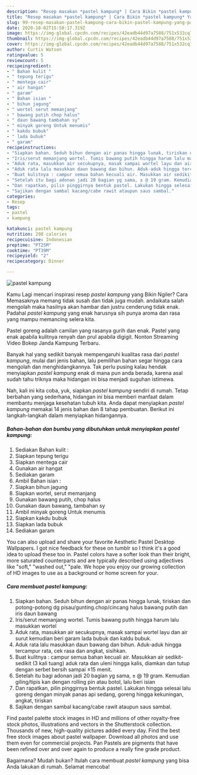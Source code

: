 ```yaml
---
description: "Resep masakan *pastel kampung* | Cara Bikin *pastel kampung* Yang Paling Enak"
title: "Resep masakan *pastel kampung* | Cara Bikin *pastel kampung* Yang Paling Enak"
slug: 99-resep-masakan-pastel-kampung-cara-bikin-pastel-kampung-yang-paling-enak
date: 2020-10-02T15:58:17.319Z
image: https://img-global.cpcdn.com/recipes/42eadb44d97a7588/751x532cq70/pastel-kampung-foto-resep-utama.jpg
thumbnail: https://img-global.cpcdn.com/recipes/42eadb44d97a7588/751x532cq70/pastel-kampung-foto-resep-utama.jpg
cover: https://img-global.cpcdn.com/recipes/42eadb44d97a7588/751x532cq70/pastel-kampung-foto-resep-utama.jpg
author: Curtis Watson
ratingvalue: 5
reviewcount: 5
recipeingredient:
- " Bahan kulit "
- " tepung terigu"
- " mentega cair"
- " air hangat"
- " garam"
- " Bahan isian "
- " bihun jagung"
- " wortel serut memanjang"
- " bawang putih chop halus"
- " daun bawang tambahan sy"
- " minyak goreng Untuk menumis"
- " kakdu bubuk"
- " lada bubuk"
- " garam"
recipeinstructions:
- "Siapkan bahan. Seduh bihun dengan air panas hingga lunak, tiriskan dan potong-potong dg pisau/gunting.chop/cincang halus bawang putih dan iris daun bawang"
- "Iris/serut memanjang wortel. Tumis bawang putih hingga harum lalu masukkan wortel"
- "Aduk rata, masukkan air secukupnya, masak sampai wortel layu dan air surut kemudian beri garam lada bubuk dan kaldu bubuk."
- "Aduk rata lalu masukkan daun bawang dan bihun. Aduk-aduk hingga tercampur rata, cek rasa dan angkat, sisihkan."
- "Buat kulitnya : campur semua bahan kecuali air. Masukkan air sedikit-sedikit (3 kali tuang) aduk rata dan uleni hingga kalis, diamkan dan tutup dengan serbet bersih sampai ±15 menit."
- "Setelah itu bagi adonan jadi 20 bagian yg sama, ± @ 19 gram. Kemudian giling/tipis kan dengan rolling pin atau botol, lalu beri isian"
- "Dan rapatkan, pilin pinggirnya bentuk pastel. Lakukan hingga selesai lalu goreng dengan minyak panas api sedang, goreng hingga kekuningan, angkat, tiriskan"
- "Sajikan dengan sambal kacang/cabe rawit ataupun saus sambal."
categories:
- Resep
tags:
- pastel
- kampung

katakunci: pastel kampung 
nutrition: 298 calories
recipecuisine: Indonesian
preptime: "PT25M"
cooktime: "PT39M"
recipeyield: "2"
recipecategory: Dinner

---
```



![*pastel kampung*](https://img-global.cpcdn.com/recipes/42eadb44d97a7588/751x532cq70/pastel-kampung-foto-resep-utama.jpg)

Kamu Lagi mencari inspirasi resep *pastel kampung* yang Bikin Ngiler? Cara Memasaknya memang tidak susah dan tidak juga mudah. andaikata salah mengolah maka hasilnya akan hambar dan justru cenderung tidak enak. Padahal *pastel kampung* yang enak harusnya sih punya aroma dan rasa yang mampu memancing selera kita.

Pastel goreng adalah camilan yang rasanya gurih dan enak. Pastel yang enak apabila kulitnya renyah dan prul apabila digigit. Nonton Streaming Video Bokep Janda Kampung Terbaru.

Banyak hal yang sedikit banyak mempengaruhi kualitas rasa dari *pastel kampung*, mulai dari jenis bahan, lalu pemilihan bahan segar hingga cara mengolah dan menghidangkannya. Tak perlu pusing kalau hendak menyiapkan *pastel kampung* enak di mana pun anda berada, karena asal sudah tahu triknya maka hidangan ini bisa menjadi suguhan istimewa.


Nah, kali ini kita coba, yuk, siapkan *pastel kampung* sendiri di rumah. Tetap berbahan yang sederhana, hidangan ini bisa memberi manfaat dalam membantu menjaga kesehatan tubuh kita. Anda dapat menyiapkan *pastel kampung* memakai 14 jenis bahan dan 8 tahap pembuatan. Berikut ini langkah-langkah dalam menyiapkan hidangannya.

<!--inarticleads1-->

##### Bahan-bahan dan bumbu yang dibutuhkan untuk menyiapkan *pastel kampung*:

1. Sediakan  Bahan kulit :
1. Siapkan  tepung terigu
1. Siapkan  mentega cair
1. Gunakan  air hangat
1. Sediakan  garam
1. Ambil  Bahan isian :
1. Siapkan  bihun jagung
1. Siapkan  wortel, serut memanjang
1. Gunakan  bawang putih, chop halus
1. Gunakan  daun bawang, tambahan sy
1. Ambil  minyak goreng Untuk menumis
1. Siapkan  kakdu bubuk
1. Siapkan  lada bubuk
1. Sediakan  garam


You can also upload and share your favorite Aesthetic Pastel Desktop Wallpapers. I got nice feedback for these on tumblr so I think it&#39;s a good idea to upload these too in. Pastel colors have a softer look than their bright, more saturated counterparts and are typically described using adjectives like &#34;soft,&#34; &#34;washed out,&#34; &#34;pale. We hope you enjoy our growing collection of HD images to use as a background or home screen for your. 

<!--inarticleads2-->

##### Cara membuat *pastel kampung*:

1. Siapkan bahan. Seduh bihun dengan air panas hingga lunak, tiriskan dan potong-potong dg pisau/gunting.chop/cincang halus bawang putih dan iris daun bawang
1. Iris/serut memanjang wortel. Tumis bawang putih hingga harum lalu masukkan wortel
1. Aduk rata, masukkan air secukupnya, masak sampai wortel layu dan air surut kemudian beri garam lada bubuk dan kaldu bubuk.
1. Aduk rata lalu masukkan daun bawang dan bihun. Aduk-aduk hingga tercampur rata, cek rasa dan angkat, sisihkan.
1. Buat kulitnya : campur semua bahan kecuali air. Masukkan air sedikit-sedikit (3 kali tuang) aduk rata dan uleni hingga kalis, diamkan dan tutup dengan serbet bersih sampai ±15 menit.
1. Setelah itu bagi adonan jadi 20 bagian yg sama, ± @ 19 gram. Kemudian giling/tipis kan dengan rolling pin atau botol, lalu beri isian
1. Dan rapatkan, pilin pinggirnya bentuk pastel. Lakukan hingga selesai lalu goreng dengan minyak panas api sedang, goreng hingga kekuningan, angkat, tiriskan
1. Sajikan dengan sambal kacang/cabe rawit ataupun saus sambal.


Find pastel palette stock images in HD and millions of other royalty-free stock photos, illustrations and vectors in the Shutterstock collection. Thousands of new, high-quality pictures added every day. Find the best free stock images about pastel wallpaper. Download all photos and use them even for commercial projects. Pan Pastels are pigments that have been refined over and over again to produce a really fine grade product. 

Bagaimana? Mudah bukan? Itulah cara membuat *pastel kampung* yang bisa Anda lakukan di rumah. Selamat mencoba!
